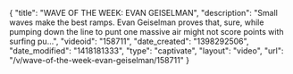 {
    "title": "WAVE OF THE WEEK: EVAN GEISELMAN",
    "description": "Small waves make the best ramps. Evan Geiselman proves that, sure, while pumping down the line to punt one massive air might not score points with surfing pu...",
    "videoid": "158711",
    "date_created": "1398292506",
    "date_modified": "1418181333",
    "type": "captivate",
    "layout": "video",
    "url": "\/v\/wave-of-the-week-evan-geiselman\/158711"
}